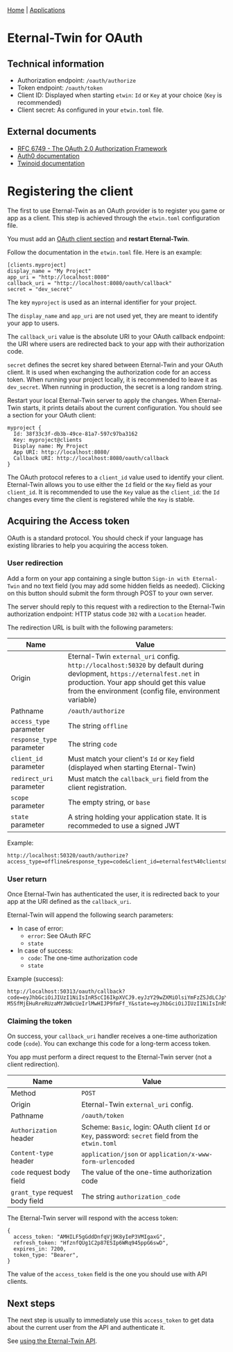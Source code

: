 [Home](../index.md) | [Applications](./index.md)

# Eternal-Twin for OAuth

## Technical information

- Authorization endpoint: `/oauth/authorize`
- Token endpoint: `/oauth/token`
- Client ID: Displayed when starting `etwin`: `Id` or `Key` at your choice (`Key` is recommended)
- Client secret: As configured in your `etwin.toml` file.

## External documents

- [RFC 6749 - The OAuth 2.0 Authorization Framework](https://tools.ietf.org/html/rfc6749)
- [Auth0 documentation](https://auth0.com/docs/flows/authorization-code-flow)
- [Twinoid documentation](https://twinoid.com/developers/doc)

# Registering the client

The first to use Eternal-Twin as an OAuth provider is to register you game or app as a client.
This step is achieved through the `etwin.toml` configuration file.

You must add an [OAuth client section](https://gitlab.com/eternal-twin/etwin/-/blob/master/etwin.toml.example#L34)
and **restart Eternal-Twin**.

Follow the documentation in the `etwin.toml` file. Here is an example:

```
[clients.myproject]
display_name = "My Project"
app_uri = "http://localhost:8080"
callback_uri = "http://localhost:8080/oauth/callback"
secret = "dev_secret"
```

The key `myproject` is used as an internal identifier for your project.

The `display_name` and `app_uri` are not used yet, they are meant to
identify your app to users.

The `callback_uri` value is the absolute URI to your OAuth callback endpoint:
the URI where users are redirected back to your app with their authorization
code.

`secret` defines the secret key shared between Eternal-Twin and your OAuth
client. It is used when exchanging the authorization code for an access token.
When running your project locally, it is recommended to leave it as
`dev_secret`. When running in production, the secret is a long random string.

Restart your local Eternal-Twin server to apply the changes. When Eternal-Twin
starts, it prints details about the current configuration. You should see a
section for your OAuth client:

```
myproject {
  Id: 38f33c3f-db3b-49ce-81a7-597c97ba3162
  Key: myproject@clients
  Display name: My Project
  App URI: http://localhost:8080/
  Callback URI: http://localhost:8080/oauth/callback
}
```

The OAuth protocol referes to a `client_id` value used to identify your client.
Eternal-Twin allows you to use either the `Id` field or the `Key` field as your
`client_id`. It is recommended to use the `Key` value as the `client_id`: the
`Id` changes every time the client is registered while the `Key` is stable.

## Acquiring the Access token

OAuth is a standard protocol. You should check if your language has existing
libraries to help you acquiring the access token.

### User redirection

Add a form on your app containing a single button `Sign-in with Eternal-Twin`
and no text field (you may add some hidden fields as needed).
Clicking on this button should submit the form through POST to your own server.

The server should reply to this request with a redirection to the
Eternal-Twin authorization endpoint: HTTP status code `302` with a `Location`
header.

The redirection URL is built with the following parameters:

| Name                      | Value                                                                         |
|---------------------------|-------------------------------------------------------------------------------|
| Origin                    | Eternal-Twin `external_uri` config. `http://localhost:50320` by default during devlopment, `https://eternalfest.net` in production. Your app should get this value from the environment (config file, environment variable) |
| Pathname                  | `/oauth/authorize`                                                            |
| `access_type` parameter   | The string `offline`                                                          |
| `response_type` parameter | The string `code`                                                             |
| `client_id` parameter     | Must match your client's `Id` or `Key` field (displayed when starting Eternal-Twin) |
| `redirect_uri` parameter  | Must match the `callback_uri` field from the client registration.             |
| `scope` parameter         | The empty string, or `base`                                                   |
| `state` parameter         | A string holding your application state. It is recommeded to use a signed JWT |

Example:

```
http://localhost:50320/oauth/authorize?access_type=offline&response_type=code&client_id=eternalfest%40clients&redirect_uri=http%3A%2F%2Flocalhost%3A50313%2Foauth%2Fcallback&scope=&state=eyJhbGciOiJIUzI1NiIsInR5cCI6IkpXVCJ9.eyJhdXRob3JpemF0aW9uU2VydmVyIjoiZXRlcm5hbC10d2luLm5ldCIsInJlcXVlc3RGb3JnZXJ5UHJvdGVjdGlvbiI6ImJkZWQyZDg5MWFlNDYwMTk2OWZhZmI0YjAxMmQ3ODZiIiwiaWF0IjoxNjA3OTU0NDExLCJleHAiOjE2MDgwNDA4MTF9.BRvm4D4Rfc2ZoHwlzLtEd3oiyJmxCq4eqPmxhYXRz7g
```

### User return

Once Eternal-Twin has authenticated the user, it is redirected back to your app
at the URI defined as the `callback_uri`.

Eternal-Twin will append the following search parameters:
- In case of error:
  - `error`: See OAuth RFC
  - `state`
- In case of success:
  - `code`: The one-time authorization code
  - `state`

Example (success):

```
http://localhost:50313/oauth/callback?code=eyJhbGciOiJIUzI1NiIsInR5cCI6IkpXVCJ9.eyJzY29wZXMiOlsiYmFzZSJdLCJpYXQiOjE2MDc5NTU4ODYsImV4cCI6MTYwNzk1NjE4NiwiYXVkIjpbIjhlNGY4MDY5LTRlN2MtNDkzYS1hYTA3LTNhNGFmNmIwYmZjNCIsImV0ZXJuYWxmZXN0QGNsaWVudHMiXSwiaXNzIjoiZXR3aW4iLCJzdWIiOiJkMTYxNjRhNC1hODliLTRhYzUtOGNkYS03ZDU1ZjkzMWFkYjgifQ.Vm-M5SfMjEHuRreRUzaMYJW0cUeIrlMwHIJP9fmFf_Y&state=eyJhbGciOiJIUzI1NiIsInR5cCI6IkpXVCJ9.eyJhdXRob3JpemF0aW9uU2VydmVyIjoiZXRlcm5hbC10d2luLm5ldCIsInJlcXVlc3RGb3JnZXJ5UHJvdGVjdGlvbiI6ImJkZWQyZDg5MWFlNDYwMTk2OWZhZmI0YjAxMmQ3ODZiIiwiaWF0IjoxNjA3OTU0NDExLCJleHAiOjE2MDgwNDA4MTF9.BRvm4D4Rfc2ZoHwlzLtEd3oiyJmxCq4eqPmxhYXRz7g
```

### Claiming the token

On success, your `callback_uri` handler receives a one-time authorization code
(`code`). You can exchange this code for a long-term access token.

You app must perform a direct request to the Eternal-Twin server (not a client
redirection).

| Name                            | Value                                                     |
|---------------------------------|-----------------------------------------------------------|
| Method                          | `POST`                                                    |
| Origin                          | Eternal-Twin `external_uri` config.                       |
| Pathname                        | `/oauth/token`                                            |
| `Authorization` header          | Scheme: `Basic`, login: OAuth client `Id` or `Key`, password: `secret` field from the `etwin.toml` |
| `Content-type` header           | `application/json` or `application/x-www-form-urlencoded` |
| `code` request body field       | The value of the one-time authorization code              |
| `grant_type` request body field | The string `authorization_code`                           |

The Eternal-Twin server will respond with the access token:

```
{
  access_token: "AMHILF5gGddDnfqVj9K8yIeP3VMIgaxG",
  refresh_token: "HfznfQUg1C2p87ESIp6WRq945ppG6swD",
  expires_in: 7200,
  token_type: "Bearer",
}
```

The value of the `access_token` field is the one you should use with API clients.

## Next steps

The next step is usually to immediately use this `access_token` to get data about
the current user from the API and authenticate it.

See [using the Eternal-Twin API](./etwin-api.md).
